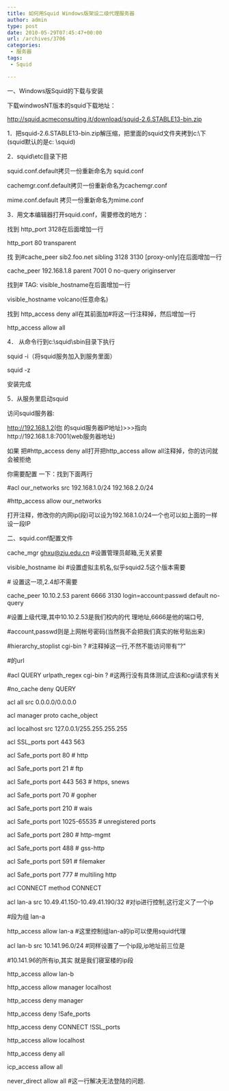 ```yaml
---
title: 如何用Squid Windows版架设二级代理服务器
author: admin
type: post
date: 2010-05-29T07:45:47+00:00
url: /archives/3706
categories:
 - 服务器
tags:
 - Squid

---
```

一、Windows版Squid的下载与安装

下载windwosNT版本的squid下载地址：

http://squid.acmeconsulting.it/download/squid-2.6.STABLE13-bin.zip

1．把squid-2.6.STABLE13-bin.zip解压缩，把里面的squid文件夹拷到c:\下(squid默认的是c: \squid)

2．squid\etc目录下把

squid.conf.default拷贝一份重新命名为 squid.conf

cachemgr.conf.default拷贝一份重新命名为cachemgr.conf

mime.conf.default 拷贝一份重新命名为mime.conf

3．用文本编辑器打开squid.conf，需要修改的地方：

找到 http_port 3128在后面增加一行

http_port 80 transparent

找 到#cache_peer sib2.foo.net sibling 3128 3130 [proxy-only]在后面增加一行

cache_peer 192.168.1.8 parent 7001 0 no-query originserver

找到# TAG: visible_hostname在后面增加一行

visible_hostname volcano(任意命名)

找到 http_access deny all在其前面加#将这一行注释掉，然后增加一行

http_access allow all

4． 从命令行到c:\squid\sbin目录下执行

squid -i（将squid服务加入到服务里面）

squid -z

安装完成

5．从服务里启动squid

访问squid服务器:

http://192.168.1.2(你 的squid服务器IP地址)>>>指向http://192.168.1.8:7001(web服务器地址)

如果 把#http\_access deny all打开把http\_access allow all注释掉，你的访问就会被拒绝

你需要配置 一下：找到下面两行

#acl our_networks src 192.168.1.0/24 192.168.2.0/24

#http\_access allow our\_networks

打开注释，修改你的内网ip(段)可以设为192.168.1.0/24一个也可以如上面的一样 设一段IP

二、squid.conf配置文件

cache_mgr ghxu@zju.edu.cn #设置管理员邮箱,无关紧要

visible_hostname ibi #设置虚拟主机名,似乎squid2.5这个版本需要

\# 设置这一项,2.4却不需要

cache_peer 10.10.2.53 parent 6666 3130 login=account:passwd default no-query

#设置上级代理,其中10.10.2.53是我们校内的代 理地址,6666是他的端口号,

#account,passwd则是上网帐号密码(当然我不会把我们真实的帐号贴出来)

#hierarchy_stoplist cgi-bin ? #注释掉这一行,不然不能访问带有”?”

#的url

#acl QUERY urlpath_regex cgi-bin ? #这两行没有具体测试,应该和cgi请求有关

#no_cache deny QUERY

acl all src 0.0.0.0/0.0.0.0

acl manager proto cache_object

acl localhost src 127.0.0.1/255.255.255.255

acl SSL_ports port 443 563

acl Safe_ports port 80 # http

acl Safe_ports port 21 # ftp

acl Safe_ports port 443 563 # https, snews

acl Safe_ports port 70 # gopher

acl Safe_ports port 210 # wais

acl Safe_ports port 1025-65535 # unregistered ports

acl Safe_ports port 280 # http-mgmt

acl Safe_ports port 488 # gss-http

acl Safe_ports port 591 # filemaker

acl Safe_ports port 777 # multiling http

acl CONNECT method CONNECT

acl lan-a src 10.49.41.150-10.49.41.190/32 #对ip进行控制,这行定义了一个ip

#段为组 lan-a

http_access allow lan-a #这里控制组lan-a的ip可以使用squid代理

acl lan-b src 10.141.96.0/24 #同样设置了一个ip段,ip地址前三位是

#10.141.96的所有ip,其实 就是我们寝室楼的ip段

http_access allow lan-b

http_access allow manager localhost

http_access deny manager

http\_access deny !Safe\_ports

http\_access deny CONNECT !SSL\_ports

http_access allow localhost

http_access deny all

icp_access allow all

never_direct allow all #这一行解决无法登陆的问题.